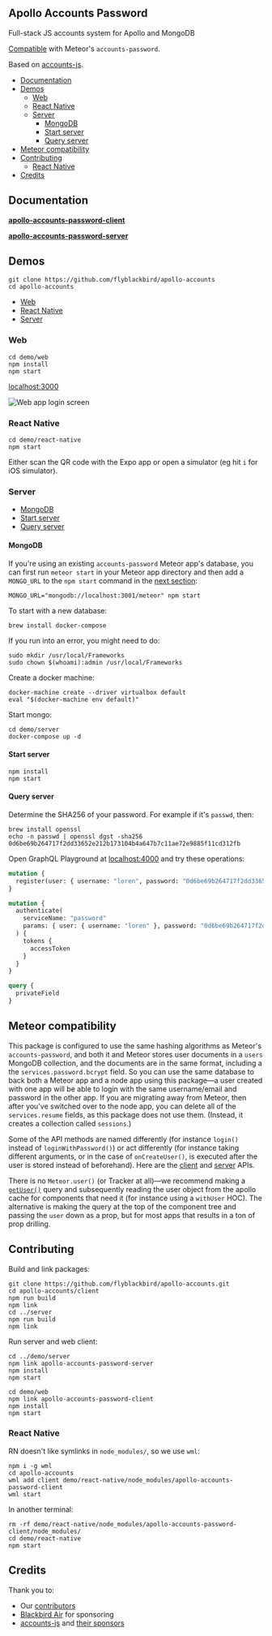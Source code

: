 ## Apollo Accounts Password

Full-stack JS accounts system for Apollo and MongoDB

[Compatible](#meteor-compatibility) with Meteor's `accounts-password`.

Based on [accounts-js](https://accounts-js.netlify.com/).

<!-- START doctoc generated TOC please keep comment here to allow auto update -->
<!-- DON'T EDIT THIS SECTION, INSTEAD RE-RUN doctoc TO UPDATE -->


- [Documentation](#documentation)
- [Demos](#demos)
  - [Web](#web)
  - [React Native](#react-native)
  - [Server](#server)
    - [MongoDB](#mongodb)
    - [Start server](#start-server)
    - [Query server](#query-server)
- [Meteor compatibility](#meteor-compatibility)
- [Contributing](#contributing)
  - [React Native](#react-native-1)
- [Credits](#credits)

<!-- END doctoc generated TOC please keep comment here to allow auto update -->

## Documentation

**[apollo-accounts-password-client](client/README.md)**

**[apollo-accounts-password-server](server/README.md)**

## Demos

```
git clone https://github.com/flyblackbird/apollo-accounts
cd apollo-accounts
```

- [Web](#web)
- [React Native](#react-native)
- [Server](#server)

### Web

```
cd demo/web
npm install
npm start
```

[localhost:3000](http://localhost:3000)

![Web app login screen](https://www.dropbox.com/s/o91zqqg5gi197nl/Screenshot%202018-07-28%2002.20.13.png?raw=1)

### React Native

```
cd demo/react-native
npm start
```

Either scan the QR code with the Expo app or open a simulator (eg hit `i` for iOS simulator).

### Server

- [MongoDB](#mongodb)
- [Start server](#start-server)
- [Query server](#query-server)

#### MongoDB

If you're using an existing `accounts-password` Meteor app's database, you can first run `meteor start` in your Meteor app directory and then add a `MONGO_URL` to the `npm start` command in the [next section](#start-server):

```
MONGO_URL="mongodb://localhost:3001/meteor" npm start
```

To start with a new database:

```
brew install docker-compose
```

If you run into an error, you might need to do:

```
sudo mkdir /usr/local/Frameworks
sudo chown $(whoami):admin /usr/local/Frameworks
```

Create a docker machine:

```
docker-machine create --driver virtualbox default
eval "$(docker-machine env default)"
```

Start mongo:

```
cd demo/server
docker-compose up -d
```

#### Start server

```
npm install
npm start
```

#### Query server

Determine the SHA256 of your password. For example if it's `passwd`, then:

```
brew install openssl
echo -n passwd | openssl dgst -sha256
0d6be69b264717f2dd33652e212b173104b4a647b7c11ae72e9885f11cd312fb
```

Open GraphQL Playground at [localhost:4000](http://localhost:4000/) and try these operations:

```graphql
mutation {
  register(user: { username: "loren", password: "0d6be69b264717f2dd33652e212b173104b4a647b7c11ae72e9885f11cd312fb" })
}

mutation {
  authenticate(
    serviceName: "password"
    params: { user: { username: "loren" }, password: "0d6be69b264717f2dd33652e212b173104b4a647b7c11ae72e9885f11cd312fb" }
  ) {
    tokens {
      accessToken
    }
  }
}

query {
  privateField
}
```

## Meteor compatibility

This package is configured to use the same hashing algorithms as Meteor's `accounts-password`, and both it and Meteor stores user documents in a `users` MongoDB collection, and the documents are in the same format, including a the `services.password.bcrypt` field. So you can use the same database to back both a Meteor app and a node app using this package—a user created with one app will be able to login with the same username/email and password in the other app. If you are migrating away from Meteor, then after you've switched over to the node app, you can delete all of the `services.resume` fields, as this package does not use them. (Instead, it creates a collection called `sessions`.) 

Some of the API methods are named differently (for instance `login()` instead of `loginWithPassword()`) or act differently (for instance taking different arguments, or in the case of `onCreateUser()`, is executed after the user is stored instead of beforehand). Here are the [client](https://github.com/flyblackbird/apollo-accounts/tree/master/client#api) and [server](https://github.com/flyblackbird/apollo-accounts/tree/master/server#api) APIs.

There is no `Meteor.user()` (or Tracker at all)—we recommend making a [`getUser()`](https://github.com/flyblackbird/apollo-accounts/tree/master/client#getuser) query and subsequently reading the user object from the apollo cache for components that need it (for instance using a `withUser` HOC). The alternative is making the query at the top of the component tree and passing the `user` down as a prop, but for most apps that results in a ton of prop drilling.

## Contributing

Build and link packages:

```
git clone https://github.com/flyblackbird/apollo-accounts.git
cd apollo-accounts/client
npm run build
npm link
cd ../server
npm run build
npm link
```

Run server and web client:

```
cd ../demo/server
npm link apollo-accounts-password-server
npm install
npm start
```

```
cd demo/web
npm link apollo-accounts-password-client
npm install
npm start
```

### React Native

RN doesn't like symlinks in `node_modules/`, so we use `wml`:

```
npm i -g wml
cd apollo-accounts
wml add client demo/react-native/node_modules/apollo-accounts-password-client
wml start
```

In another terminal:

```
rm -rf demo/react-native/node_modules/apollo-accounts-password-client/node_modules/
cd demo/react-native
npm start
```

## Credits

Thank you to:
- Our [contributors](https://github.com/flyblackbird/apollo-accounts/graphs/contributors)
- [Blackbird Air](https://www.flyblackbird.com/) for sponsoring
- [accounts-js](https://accounts-js.netlify.com/) and [their sponsors](https://github.com/accounts-js/accounts#thank-you)
